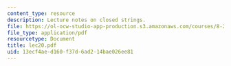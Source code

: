```yaml
---
content_type: resource
description: Lecture notes on closed strings.
file: https://ol-ocw-studio-app-production.s3.amazonaws.com/courses/8-251-string-theory-for-undergraduates-spring-2007/13ecf4aed160f37d6ad214bae026ee81_lec20.pdf
file_type: application/pdf
resourcetype: Document
title: lec20.pdf
uid: 13ecf4ae-d160-f37d-6ad2-14bae026ee81
---
```

